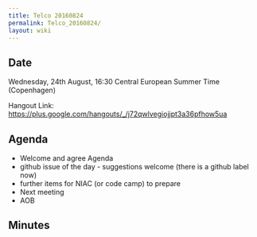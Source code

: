 ```yaml
---
title: Telco 20160824
permalink: Telco_20160824/
layout: wiki
---
```


Date
----

Wednesday, 24th August, 16:30 Central European Summer Time (Copenhagen)

Hangout Link:
<https://plus.google.com/hangouts/_/j72qwlvegiojjpt3a36pfhow5ua>

Agenda
------

-   Welcome and agree Agenda
-   github issue of the day - suggestions welcome (there is a github
    label now)
-   further items for NIAC (or code camp) to prepare
-   Next meeting
-   AOB

Minutes
-------
